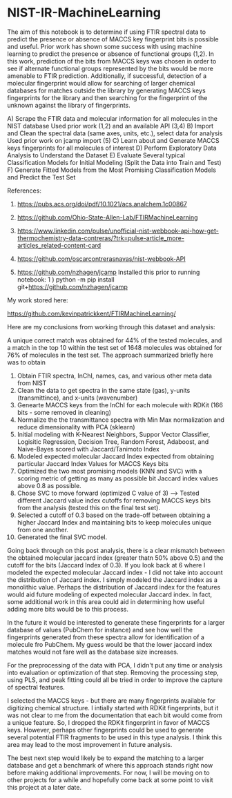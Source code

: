 # NIST-IR-MachineLearning

The aim of this notebook is to determine if using FTIR spectral data to predict the presence or absence of MACCS key fingerprint bits is possible and useful. Prior work has shown some success with using machine learning to predict the presence or absence of functional groups (1,2). In this work, prediction of the bits from MACCS keys was chosen in order to see if alternate functional groups represented by the bits would be more amenable to FTIR prediction. Additionally, if successful, detection of a molecular fingerprint would allow for searching of larger chemical databases for matches outside the library by generating MACCS keys fingerprints for the library and then searching for the fingerprint of the unknown against the library of fingerprints.

A) Scrape the FTIR data and molecular information for all molecules in the NIST database
    Used prior work (1,2) and an available API (3,4)
B) Import and Clean the spectral data (same axes, units, etc.), select data for analysis
    Used prior work on jcamp import (5)
C) Learn about and Generate MACCS keys fingerprints for all molecules of interest
D) Perform Exploratory Data Analysis to Understand the Dataset
E) Evaluate Several typical Classification Models for Initial Modeling (Split the Data into Train and Test)
F) Generate Fitted Models from the Most Promising Classification Models and Predict the Test Set

References:

1) https://pubs.acs.org/doi/pdf/10.1021/acs.analchem.1c00867

2) https://github.com/Ohio-State-Allen-Lab/FTIRMachineLearning

3) https://www.linkedin.com/pulse/unofficial-nist-webbook-api-how-get-thermochemistry-data-contreras/?trk=pulse-article_more-articles_related-content-card

4) https://github.com/oscarcontrerasnavas/nist-webbook-API

5) https://github.com/nzhagen/jcamp Installed this prior to running notebook: 1 ) python -m pip install git+https://github.com/nzhagen/jcamp

My work stored here:

https://github.com/kevinpatrickkent/FTIRMachineLearning/

Here are my conclusions from working through this dataset and analysis:

A unique correct match was obtained for 44% of the tested molecules, and a match in the top 10 within the test set of 1648 molecules was obtained for 76% of molecules in the test set. The approach summarized briefly here was to obtain

1) Obtain FTIR spectra, InChI, names, cas, and various other meta data from NIST
2) Clean the data to get spectra in the same state (gas), y-units (transmittince), and x-units (wavenumber)
3) Genearte MACCS keys from the InChI for each molecule with RDKit (166 bits - some removed in cleaning)
4) Normalize the the transmittance spectra with Min Max normalization and reduce dimensionality with PCA (sklearn)
5) Initial modeling with K-Nearest Neighbors, Suppor Vector Classifier, Logisitic Regression, Decision Tree, Random Forest, Adaboost, and Naive-Bayes scored with Jaccard/Tanimoto Index
6) Modeled expected molecular Jaccard Index expected from obtaining particular Jaccard Index Values for MACCS Keys bits
7) Optimized the two most promising models (KNN and SVC) with a scoring metric of getting as many as possible bit Jaccard index values above 0.8 as possible.
8) Chose SVC to move forward (optimized C value of 3) --> Tested different Jaccard value index cutoffs for removing MACCS keys bits from the analysis (tested this on the final test set).
9) Selected a cutoff of 0.3 based on the trade-off between obtaining a higher Jaccard Index and maintaining bits to keep molecules unique from one another.
10) Generated the final SVC model.

Going back through on this post analysis, there is a clear mismatch between the obtained molecular jaccard index (greater thatn 50% above 0.5) and the cutoff for the bits (Jaccard Index of 0.3). If you look back at 6 where I modeled the expected molecular Jaccard index - I did not take into account the distribution of Jaccard index. I simply modeled the Jaccard index as a monolithic value. Perhaps the distribution of Jaccard index for the features would aid future modeling of expected molecular Jaccard index. In fact, some additional work in this area could aid in determining how useful adding more bits would be to this process.

In the future it would be interested to generate these fingerprints for a larger database of values (PubChem for instance) and see how well the fingerprints generated from these spectra allow for identification of a molecule fro PubChem. My guess would be that the lower jaccard index matches would not fare well as the database size increases.

For the preprocessing of the data with PCA, I didn't put any time or analysis into evaluation or optimization of that step. Removing the processing step, using PLS, and peak fitting could all be tried in order to improve the capture of spectral features.

I selected the MACCS keys - but there are many fingerprints available for digitizing chemical structure. I intially started with RDKit fingerprints, but it was not clear to me from the documentation that each bit would come from a unique feature. So, I dropped the RDKit fingerprint in favor of MACCS keys. However, perhaps other fingerprints could be used to generate several potential FTIR fragments to be used in this type analysis. I think this area may lead to the most improvement in future analysis.

The best next step would likely be to expand the matching to a larger database and get a benchmark of where this approach stands right now before making additional improvements. For now, I will be moving on to other projects for a while and hopefully come back at some point to visit this project at a later date.
